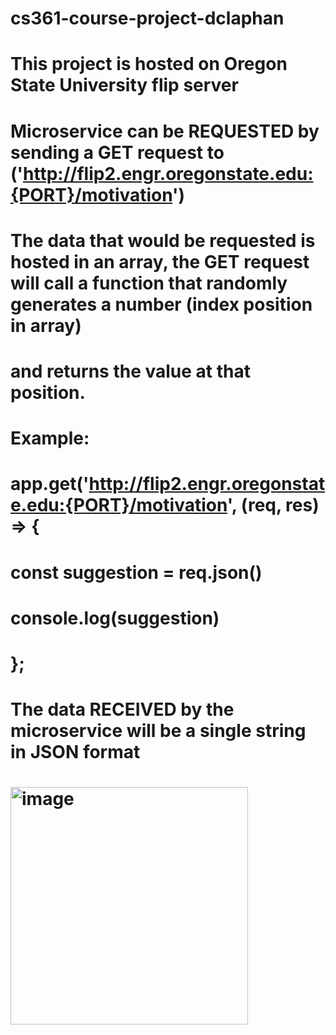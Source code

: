 # cs361-course-project-dclaphan

# This project is hosted on Oregon State University flip server
#
# Microservice can be REQUESTED by sending a GET request to ('http://flip2.engr.oregonstate.edu:{PORT}/motivation')
#   The data that would be requested is hosted in an array, the GET request will call a function that randomly generates a number (index position in array)
#   and returns the value at that position.
# 
# Example:
#     app.get('http://flip2.engr.oregonstate.edu:{PORT}/motivation', (req, res) => {
#       const suggestion = req.json()
#       console.log(suggestion)
#     };
# 
# The data RECEIVED by the microservice will be a single string in JSON format 
# 
# <img width="380" alt="image" src="https://user-images.githubusercontent.com/97066227/218354993-71d8b64a-b23a-4896-8d40-90f70e52a5e1.png">
